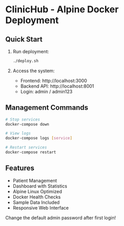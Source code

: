 # ClinicHub - Alpine Docker Deployment

## Quick Start

1. Run deployment:
   ```bash
   ./deploy.sh
   ```

2. Access the system:
   - Frontend: http://localhost:3000
   - Backend API: http://localhost:8001
   - Login: admin / admin123

## Management Commands

```bash
# Stop services
docker-compose down

# View logs
docker-compose logs [service]

# Restart services
docker-compose restart
```

## Features

- Patient Management
- Dashboard with Statistics
- Alpine Linux Optimized
- Docker Health Checks
- Sample Data Included
- Responsive Web Interface

Change the default admin password after first login!
